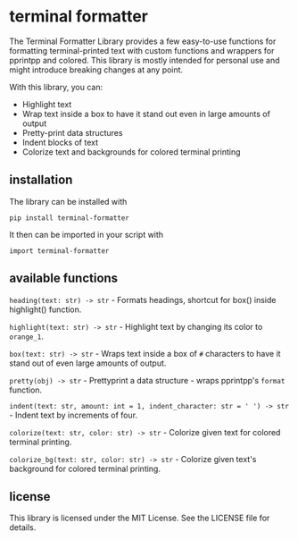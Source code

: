 # terminal formatter
The Terminal Formatter Library provides a few easy-to-use functions for formatting terminal-printed
text with custom functions and wrappers for pprintpp and colored. This library is mostly 
intended for personal use and might introduce breaking changes at any point.

With this library, you can:

* Highlight text
* Wrap text inside a box to have it stand out even in large amounts of output
* Pretty-print data structures
* Indent blocks of text
* Colorize text and backgrounds for colored terminal printing

## installation
The library can be installed with
```
pip install terminal-formatter
```
It then can be imported in your script with
```
import terminal-formatter
```


## available functions

`heading(text: str) -> str` - Formats headings, shortcut for box() inside highlight() function.

`highlight(text: str) -> str` - Highlight text by changing its color to `orange_1`.

`box(text: str) -> str` - Wraps text inside a box of `#` characters to have it stand out of even large amounts of output.

`pretty(obj) -> str` - Prettyprint a data structure - wraps pprintpp's `format` function.

`indent(text: str, amount: int = 1, indent_character: str = ' ') -> str` - Indent text by increments of four.

`colorize(text: str, color: str) -> str` - Colorize given text for colored terminal printing.

`colorize_bg(text: str, color: str) -> str` - Colorize given text's background for colored terminal printing.

## license

This library is licensed under the MIT License. See the LICENSE file for details.